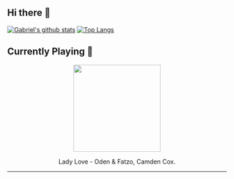 ## Hi there 👋 
[![Gabriel's github stats](https://github-readme-stats.vercel.app/api?username=gajalves&show_icons=true&theme=dark)](https://github.com/anuraghazra/github-readme-stats)
[![Top Langs](https://github-readme-stats.vercel.app/api/top-langs/?username=gajalves&layout=compact&theme=dark)](https://github.com/anuraghazra/github-readme-stats)
## Currently Playing 🎵 
<p align="center"><img width="200" src="https://i.scdn.co/image/ab67616d0000b27378418cac97ae16c1d0fbf927"></p><p align="center"> Lady Love - Oden & Fatzo, Camden Cox. </p>

---